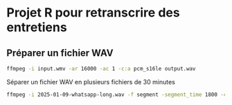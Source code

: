 # Projet R pour retranscrire des entretiens

## Préparer un fichier WAV

```bash
ffmpeg -i input.wmv -ar 16000 -ac 1 -c:a pcm_s16le output.wav
```

Séparer un fichier WAV en plusieurs fichiers de 30 minutes

```bash
ffmpeg -i 2025-01-09-whatsapp-long.wav -f segment -segment_time 1800 -c copy output%03d.wav
```
